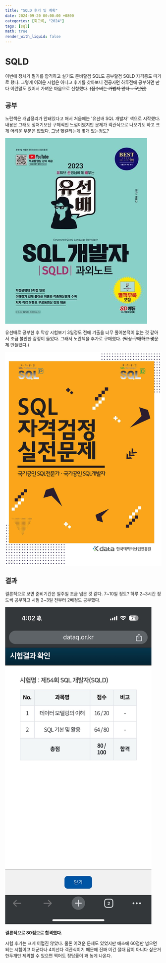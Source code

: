 ```yaml
---
title: "SQLD 후기 및 계획"
date: 2024-09-20 00:00:00 +0800
categories: [회고록, "2024"]
tags: [sql]
math: true
render_with_liquid: false
---
```


# SQLD

이번에 정처기 필기를 합격하고 실기도 준비할겸 SQL도 공부할겸 SQLD 자격증도 따기로 했다. 그렇게 어려운 시험은 아니고 후기를 찾아보니 전공자면 하루전에 공부하면 딴다 이런말도 있어서 가벼운 마음으로 신청했다. ~~(접수비는 가볍지 않다... 5만원)~~

## 공부

노란책은 개념정리가 안돼있다고 해서 처음에는 '유선배 SQL 개발자' 책으로 시작했다. 내용은 그래도 정처기보단 구체적인 느낌이였지만 문제가 객관식으로 나오기도 하고 크게 어려운 부분은 없었다. 그냥 헷갈리는게 몇개 있는정도?

 ![1](/assets/img/sqld1.jpg)

유선배로 공부한 후 막상 시험보기 3일정도 전에 기출을 너무 풀어본적이 없는 것 같아서 조금 불안한 감정이 들었다. 그래서 노란책을 추가로 구매했다. ~~(막상 구매하고 몇문제 안풀었다.)~~

 ![1](/assets/img/sqld2.jpg)

 ## 결과

 결론적으로 보면 준비기간은 일주일 조금 넘은 것 같다. 7~10일 정도? 하루 2~3시간 정도씩 공부하고 시험 2~3일 전부터 2배정도 공부했다.

 ![1](/assets/img/sqld3.jpg)

 **결론적으로 80점으로 합격했다.**

 시험 후기는 크게 어렵진 않았다. 물론 어려운 문제도 있었지만 애초에 60점만 넘으면 되는 시험이고 더군다나 4지선다 객관식이기 때문에 진짜 이건 절대 답이 아니다 싶은거 한두개만 제외할 수 있으면 찍어도 정답률이 꽤 높게 나온다.